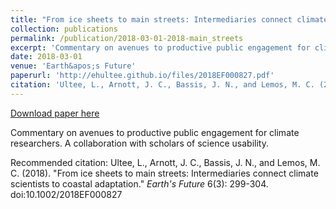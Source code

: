 ```yaml
---
title: "From ice sheets to main streets: Intermediaries connect climate scientists to coastal adaptation"
collection: publications
permalink: /publication/2018-03-01-2018-main_streets
excerpt: 'Commentary on avenues to productive public engagement for climate researchers.  A collaboration with scholars of science usability.'
date: 2018-03-01
venue: 'Earth&apos;s Future'
paperurl: 'http://ehultee.github.io/files/2018EF000827.pdf'
citation: 'Ultee, L., Arnott, J. C., Bassis, J. N., and Lemos, M. C. (2018). &quot;From ice sheets to main streets: Intermediaries connect climate scientists to coastal adaptation.&quot; <i>Earth&apos;s Future</i> 6(3): 299-304. doi:10.1002/2018EF000827'
---
```


<a href='http://ehultee.github.io/files/2018EF000827.pdf'>Download paper here</a>

Commentary on avenues to productive public engagement for climate researchers.  A collaboration with scholars of science usability.

Recommended citation: Ultee, L., Arnott, J. C., Bassis, J. N., and Lemos, M. C. (2018). "From ice sheets to main streets: Intermediaries connect climate scientists to coastal adaptation." <i>Earth's Future</i> 6(3): 299-304. doi:10.1002/2018EF000827